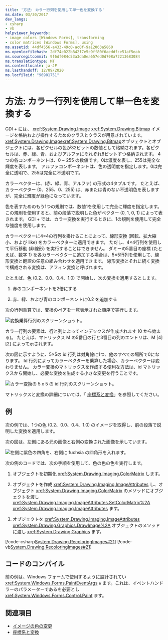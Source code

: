 ```yaml
---
title: '方法: カラー行列を使用して単一色を変換する'
ms.date: 03/30/2017
dev_langs:
- csharp
- vb
helpviewer_keywords:
- image colors [Windows Forms], transforming
- color matrices [Windows Forms], using
ms.assetid: 44df4556-a433-49c0-ac0f-9a12063a5860
ms.openlocfilehash: 2df74e022b842f7e5c9ff80f6aeddfce51af5eab
ms.sourcegitcommit: 9f6df084c53a3da0ea657ed0d708a72213683084
ms.translationtype: MT
ms.contentlocale: ja-JP
ms.lasthandoff: 12/09/2020
ms.locfileid: "96981751"
---
```

# <a name="how-to-use-a-color-matrix-to-transform-a-single-color"></a>方法: カラー行列を使用して単一色を変換する
GDI + には、 <xref:System.Drawing.Image> <xref:System.Drawing.Bitmap> イメージを格納および操作するためのクラスとクラスが用意されています。 <xref:System.Drawing.Image><xref:System.Drawing.Bitmap>オブジェクトとオブジェクトには、各ピクセルの色が32ビットの数値として格納されます。各ピクセルは、赤、緑、青、およびアルファにそれぞれ8ビットずつ格納されます。 4つの各コンポーネントは、0 ~ 255 の数値です。0は濃度を表し、255は完全な輝度を表します。 アルファコンポーネントは、色の透明度を指定します。0は完全に透明で、255は完全に不透明です。  
  
 カラーベクターは、(赤、緑、青、アルファ) の形式の4タプルです。 たとえば、カラーベクター (0、255、0、255) は、赤または青のない不透明色を表しますが、完全に輝度が緑色になっています。  
  
 色を表すためのもう1つの規則では、数値1を使用して完全に輝度を指定します。 この規則を使用すると、前の段落で説明した色がベクター (0, 1, 0, 1) によって表されます。 GDI + では、カラー変換を実行するときに、1の規則を使用して完全な強度を使用します。  
  
 カラーベクターに4×4の行列を掛けることによって、線形変換 (回転、拡大縮小、および like) をカラーベクターに適用できます。 ただし、4×4行列を使用して平行移動 (非線形) を実行することはできません。 ダミーの5番目の座標 (たとえば、数字 1) を各カラーベクターに追加する場合は、5×5行列を使用して、線形変換と翻訳の任意の組み合わせを適用できます。 線形変換とそれに続く変換で構成される変換は、アフィン変換と呼ばれます。  
  
 たとえば、色 (0.2、0.0、0.4、1.0) で開始し、次の変換を適用するとします。  
  
1. 赤のコンポーネントを2倍にする  
  
2. 赤、緑、および青のコンポーネントに0.2 を追加する  
  
 次の行列乗算では、変換のペアを一覧表示された順序で実行します。  
  
 ![変換乗算行列のスクリーンショット。](./media/how-to-use-a-color-matrix-to-transform-a-single-color/multiplication-color-matrix.gif)
  
 カラー行列の要素は、行と列によってインデックスが作成されます (0 から始まる)。 たとえば、マトリックス M の5番目の行と3番目の列のエントリは、M [4] [2] によって示されます。  
  
 次の図に示すように、5×5の id 行列は対角線に1つ、他のすべての場所で0になります。 Id 行列によってカラーベクターを乗算した場合、カラーベクターは変わりません。 カラー変換のマトリックスを作成する便利な方法は、id マトリックスから開始し、必要な変換を生成する小さな変更を行うことです。  
  
 ![カラー変換の 5 x 5 の id 行列のスクリーンショット。](./media/how-to-use-a-color-matrix-to-transform-a-single-color/5x5-identity-matrix-color-transformation.gif)  
  
 マトリックスと変換の詳細については、「 [座標系と変換](coordinate-systems-and-transformations.md)」を参照してください。  
  
## <a name="example"></a>例  
 次の例では、1つの色 (0.2、0.0、0.4、1.0) のイメージを取得し、前の段落で説明した変換を適用します。  
  
 次の図は、左側にある元の画像と右側の変換された画像を示しています。  
  
 ![左側に紫色の四角を、右側に fuchsia の四角形を入れます。](./media/how-to-use-a-color-matrix-to-transform-a-single-color/color-transformation.png)  
  
 次の例のコードでは、次の手順を使用して、色の色の色を実行します。  
  
1. オブジェクトを初期化 <xref:System.Drawing.Imaging.ColorMatrix> します。  
  
2. オブジェクトを作成 <xref:System.Drawing.Imaging.ImageAttributes> し、オブジェクト <xref:System.Drawing.Imaging.ColorMatrix> のメソッドにオブジェクトを渡し <xref:System.Drawing.Imaging.ImageAttributes.SetColorMatrix%2A> <xref:System.Drawing.Imaging.ImageAttributes> ます。  
  
3. オブジェクトを <xref:System.Drawing.Imaging.ImageAttributes> <xref:System.Drawing.Graphics.DrawImage%2A> オブジェクトのメソッドに渡し <xref:System.Drawing.Graphics> ます。  
  
 [!code-csharp[System.Drawing.RecoloringImages#21](~/samples/snippets/csharp/VS_Snippets_Winforms/System.Drawing.RecoloringImages/CS/Class1.cs#21)]
 [!code-vb[System.Drawing.RecoloringImages#21](~/samples/snippets/visualbasic/VS_Snippets_Winforms/System.Drawing.RecoloringImages/VB/Class1.vb#21)]  
  
## <a name="compiling-the-code"></a>コードのコンパイル  
 前の例は、Windows フォームで使用するように設計されてい <xref:System.Windows.Forms.PaintEventArgs> `e` ます。これは、イベントハンドラーのパラメーターであるを必要とし <xref:System.Windows.Forms.Control.Paint> ます。  
  
## <a name="see-also"></a>関連項目

- [イメージの色の変更](recoloring-images.md)
- [座標系と変換](coordinate-systems-and-transformations.md)
